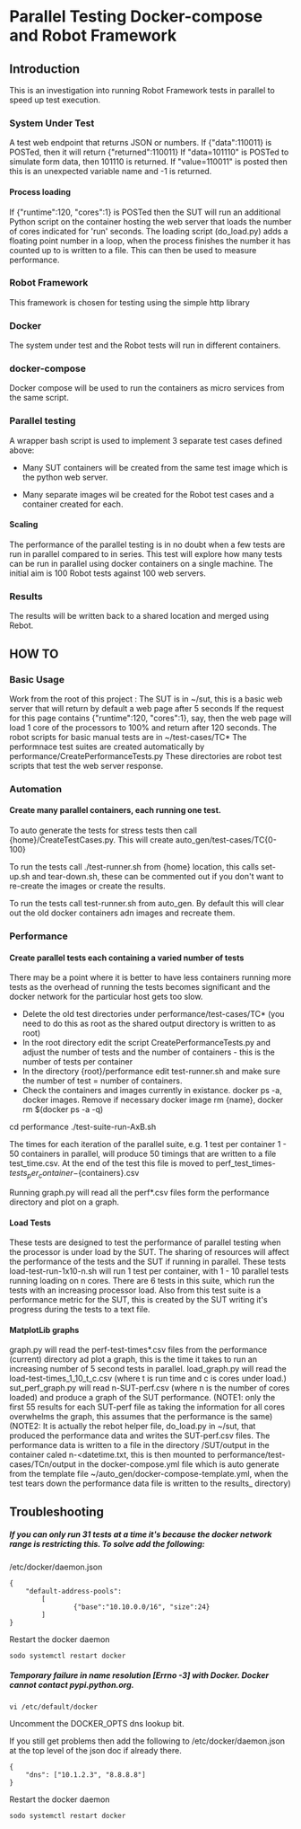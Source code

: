 # Parallel Testing Docker-compose and Robot Framework

## Introduction
This is an investigation into running Robot Framework tests in parallel to speed up test execution.

### System Under Test
A test web endpoint that returns JSON or numbers.
If {"data":110011} is POSTed, then it will return {"returned":110011}
If "data=101110" is POSTed to simulate form data, then 101110 is returned.
If "value=110011" is posted then this is an unexpected variable name and -1 is returned.

#### Process loading
If {"runtime":120, "cores":1} is POSTed then the SUT will run an additional Python script on the container hosting the web server that loads the number of 
cores indicated for 'run' seconds. The loading script (do_load.py) adds a floating point number in a loop, when the process
finishes the number it has counted up to is written to a file. This can then be used to measure performance.

### Robot Framework
This framework is chosen for testing using the simple http library

### Docker
The system under test and the Robot tests will run in different containers.

### docker-compose 
Docker compose will be used to run the containers as micro services from the same script.

### Parallel testing
A wrapper bash script is used to implement 3 separate test cases defined above:

* Many SUT containers will be created from the same test image which is the python web server.

* Many separate images wil be created for the Robot test cases and a container created for each.

#### Scaling
The performance of the parallel testing is in no doubt when a few tests are run in parallel compared to in series.
This test will explore how many tests can be run in parallel using docker containers on a single machine.
The initial aim is 100 Robot tests against 100 web servers. 

### Results
The results will be written back to a shared location and merged using Rebot.

## HOW TO
### Basic Usage
Work from the root of this project :
The SUT is in ~/sut, this is a basic web server that will return by default a web page after 5 seconds
If the request for this page contains {"runtime":120, "cores":1}, say, then the web page will load 1 core of the processors to 100% and return after 120 seconds.
The robot scripts for basic manual tests are in ~/test-cases/TC*
The performnace test suites are created automatically by performance/CreatePerformanceTests.py
These directories are robot test scripts that test the web server response.
### Automation
#### Create many parallel containers, each running one test. 

To auto generate the tests for stress tests then call {home}/CreateTestCases.py. This will create auto_gen/test-cases/TC{0-100}

To run the tests call ./test-runner.sh from {home} location, this calls set-up.sh and tear-down.sh, these can be commented out if
you don't want to re-create the images or create the results.

To run the tests call test-runner.sh from auto_gen. By default this will clear out the old docker containers adn images and recreate them.

### Performance
#### Create parallel tests each containing a varied number of tests
There may be a point where it is better to have less containers running more tests as the overhead of running the tests becomes significant 
and the docker network for the particular host gets too slow.

* Delete the old test directories under performance/test-cases/TC* (you need to do this as root as the shared output directory is written to as root)
* In the root directory edit the script CreatePerformanceTests.py and adjust the number of tests and the number of containers - this is the number of tests per container
* In the directory {root}/performance edit test-runner.sh and make sure the number of test = number of containers.
* Check the containers and images currently in existance. docker ps -a, docker images. Remove if necessary docker image rm {name}, docker rm $(docker ps -a -q)

cd performance
./test-suite-run-AxB.sh

The times for each iteration of the parallel suite, e.g. 1 test per container 1 - 50 containers in parallel, will produce 50 timings that are written to a file test_time.csv.
At the end of the test this file is moved to perf_test_times-${tests_per_container}-${containers}.csv

Running graph.py will read all the perf*.csv files form the performance directory and plot on a graph.

#### Load Tests
These tests are designed to test the performance of parallel testing when the processor is under load by the SUT. 
The sharing of resources will affect the performance of the tests and the SUT if running in parallel.
These tests load-test-run-1x10-n.sh will run 1 test per container, with 1 - 10 parallel tests running loading on n cores.
There are 6 tests in this suite, which run the tests with an increasing processor load.
Also from this test suite is a performance metric for the SUT, this is created by the SUT writing it's progress during the tests
to a text file.

#### MatplotLib graphs
graph.py will read the perf-test-times*.csv files from the performance (current) directory ad plot a graph, this is the time it takes to run
an increasing number of 5 second tests in parallel.
load_graph.py will read the load-test-times_1_10_t_c.csv (where t is run time and c is cores under load.)
sut_perf_graph.py will read n-SUT-perf.csv (where n is the number of cores loaded) and produce a graph of the SUT performance.
(NOTE1: only the first 55 results for each SUT-perf file as taking the information for all cores overwhelms the graph, this assumes that the performance is the same)
(NOTE2: It is actually the rebot helper file, do_load.py in ~/sut, that produced the performance data and writes the SUT-perf.csv files. 
The performance data is written to a file in the directory /SUT/output in the container caled n-<datetime.txt, this is then mounted to performance/test-cases/TCn/output in the docker-compose.yml file
which is auto generate from the template file ~/auto_gen/docker-compose-template.yml, when the test tears down the performance data file is written to the results_<date> directory)

## Troubleshooting
##### If you can only run 31 tests at a time it's because the docker network range is restricting this. To solve add the following:

/etc/docker/daemon.json

    {
        "default-address-pools":
            [
                    {"base":"10.10.0.0/16", "size":24}
            ]
    }
    
Restart the docker daemon

    sodo systemctl restart docker

##### Temporary failure in name resolution [Errno -3] with Docker. Docker cannot contact pypi.python.org.
    vi /etc/default/docker

Uncomment the DOCKER_OPTS dns lookup bit.

If you still get problems then add the following to /etc/docker/daemon.json at the top level of the json doc if already there.
   
    {
        "dns": ["10.1.2.3", "8.8.8.8"]
    }
    
Restart the docker daemon

    sodo systemctl restart docker